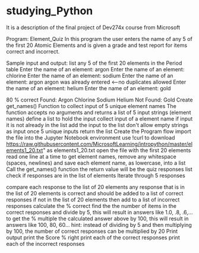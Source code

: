 # studying_Python
It is a description of the final project of Dev274x course from Microsoft

Program: Element_Quiz
In this program the user enters the name of any 5 of the first 20 Atomic Elements and is given a grade and test report for items correct and incorrect.

Sample input and output:
list any 5 of the first 20 elements in the Period table
Enter the name of an element: argon
Enter the name of an element: chlorine
Enter the name of an element: sodium
Enter the name of an element: argon
argon was already entered          <--no duplicates allowed
Enter the name of an element: helium
Enter the name of an element: gold

80 % correct
Found: Argon Chlorine Sodium Helium 
Not Found: Gold 
Create get_names() Function to collect input of 5 unique element names
The function accepts no arguments and returns a list of 5 input strings (element names)
define a list to hold the input
collect input of a element name
if input it is not already in the list add the input to the list
don't allow empty strings as input
once 5 unique inputs return the list
Create the Program flow
import the file into the Jupyter Notebook environment
use !curl to download https://raw.githubusercontent.com/MicrosoftLearning/intropython/master/elements1_20.txt" as elements1_20.txt
open the file with the first 20 elements
read one line at a time to get element names, remove any whitespace (spaces, newlines) and save each element name, as lowercase, into a list
Call the get_names() function
the return value will be the quiz responses list
check if responses are in the list of elements
Iterate through 5 responses

compare each response to the list of 20 elements
any response that is in the list of 20 elements is correct and should be added to a list of correct responses
if not in the list of 20 elements then add to a list of incorrect responses
calculate the % correct
find the the number of items in the correct responses and divide by 5, this will result in answers like 1.0, .8, .6,...
to get the % multiple the calculated answer above by 100, this will result in answers like 100, 80, 60...
hint: instead of dividing by 5 and then multiplying by 100, the number of correct responses can be multiplied by 20
Print output
print the Score % right
print each of the correct responses
print each of the incorrect responses
